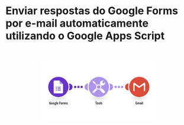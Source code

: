# Enviar respostas do Google Forms por e-mail automaticamente utilizando o Google Apps Script

<br />
<p align="center">
    <img src="https://raw.githubusercontent.com/danielpjr/google-forms-send-mail-with-response/main/google-forms-to-gmail.png" alt="Google Forms to Gmail" width="310" height="162">
</p>

